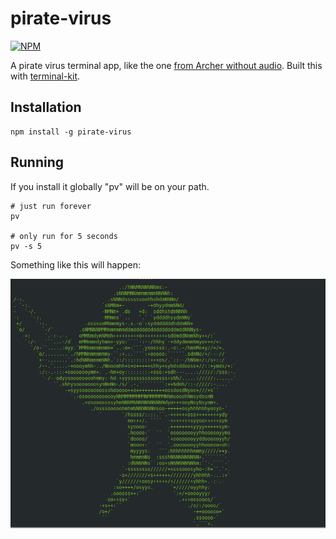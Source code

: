 # pirate-virus

[![NPM](https://nodei.co/npm/pirate-virus.png?downloads=true&downloadRank=true&stars=true)](https://nodei.co/npm/pirate-virus/)

A pirate virus terminal app, like the one [from Archer without audio](https://www.youtube.com/watch?v=dzzqFFKwOik). Built this with [terminal-kit](https://github.com/cronvel/terminal-kit).


## Installation

```
npm install -g pirate-virus

```

## Running

If you install it globally "pv" will be on your path.

```
# just run forever
pv

# only run for 5 seconds
pv -s 5

```

Something like this will happen:

![pirate virus screenshot](./pirate-virus.png)
